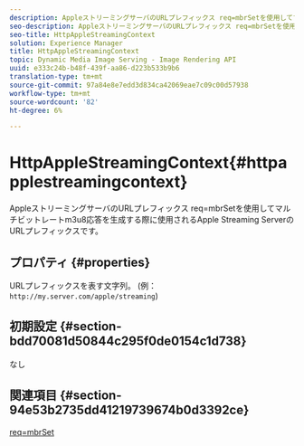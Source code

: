 ```yaml
---
description: AppleストリーミングサーバのURLプレフィックス req=mbrSetを使用してマルチビットレートm3u8応答を生成する際に使用されるApple Streaming ServerのURLプレフィックスです。
seo-description: AppleストリーミングサーバのURLプレフィックス req=mbrSetを使用してマルチビットレートm3u8応答を生成する際に使用されるApple Streaming ServerのURLプレフィックスです。
seo-title: HttpAppleStreamingContext
solution: Experience Manager
title: HttpAppleStreamingContext
topic: Dynamic Media Image Serving - Image Rendering API
uuid: e333c24b-b48f-439f-aa86-d223b533b9b6
translation-type: tm+mt
source-git-commit: 97a84e8e7edd3d834ca42069eae7c09c00d57938
workflow-type: tm+mt
source-wordcount: '82'
ht-degree: 6%

---
```



# HttpAppleStreamingContext{#httpapplestreamingcontext}

AppleストリーミングサーバのURLプレフィックス req=mbrSetを使用してマルチビットレートm3u8応答を生成する際に使用されるApple Streaming ServerのURLプレフィックスです。

## プロパティ {#properties}

URLプレフィックスを表す文字列。 (例：`http://my.server.com/apple/streaming`)

## 初期設定 {#section-bdd70081d50844c295f0de0154c1d738}

なし

## 関連項目 {#section-94e53b2735dd41219739674b0d3392ce}

[req=mbrSet](../../../../../is-api/http-ref/image-serving-api-ref/c-http-protocol-reference/c-command-reference/r-req/r-mbrset.md#reference-603d75babde74508a878c27bd4cced73)
